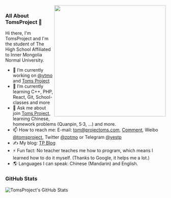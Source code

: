<img width="350px" align="right" src="https://assets.projectoms.com/image/Icon/big/icon-1024-uki.jpg"/>

### All About TomsProject 👋

Hi there, I'm TomsProject and I'm the student of The High School Affiliated to Inner Mongolia Normal University.

- 🔭 I’m currently working on [@ytmo](https://github.com/ytmo) and [Toms Project](https://projectoms.com)
- 🌱 I’m currently learning C++, PHP, React, Git, School-classes and more
- 💬 Ask me about join [Toms Project](https://projectoms.com), learning Chinese, homework problems (Quanpin, 5·3, ...) and more.
- 📫 How to reach me: E-mail: tom@projectoms.com, [Comment](https://www.projectoms.com/pc/view/Write-Message.html), Weibo [@tomsproject](https://weibo.com/tomsproject), Twitter [@zptmo](https://twitter.com/zptmo) or Telegram [@yestp](https://t.me/yestp)
- ✍️ My blog: [TP Blog](https://blog.projectoms.com)
- ⚡ Fun fact: No teacher teaches me how to program, which means I learned how to do it myself. (Thanks to Google, it helps me a lot.)
- 🌎 Languages I can speak: Chinese (Mandarin) and English.


### GitHub Stats 
![TomsProject's GitHub Stats](https://github-readme-stats.vercel.app/api?username=tomsproject&count_private=true&show_icons=true)

<!--
**TomsProject/TomsProject** is a ✨ _special_ ✨ repository because its `README.md` (this file) appears on your GitHub profile.

Here are some ideas to get you started:

- 🔭 I’m currently working on ...
- 🌱 I’m currently learning ...
- 👯 I’m looking to collaborate on ...
- 🤔 I’m looking for help with ...
- 💬 Ask me about ...
- 📫 How to reach me: ...
- 😄 Pronouns: ...
- ⚡ Fun fact: ...
-->

